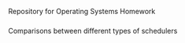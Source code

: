 Repository for Operating Systems Homework
#####
Comparisons between different types of schedulers
####
